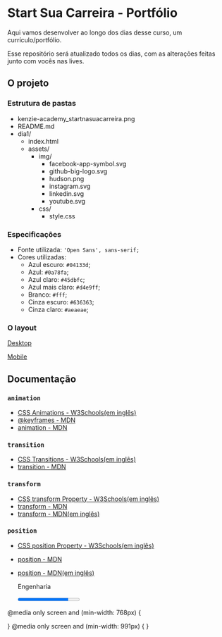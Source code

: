 # Start Sua Carreira - Portfólio

Aqui vamos desenvolver ao longo dos dias desse curso, um currículo/portfólio.

Esse repositório será atualizado todos os dias, com as alterações feitas junto com vocês nas lives.

## O projeto

### Estrutura de pastas

- kenzie-academy_startnasuacarreira.png
- README.md
- dia1/
  - index.html
  - assets/
    - img/
      - facebook-app-symbol.svg
      - github-big-logo.svg
      - hudson.png
      - instagram.svg
      - linkedin.svg
      - youtube.svg
    - css/
      - style.css

### Especificações

- Fonte utilizada: `'Open Sans', sans-serif;`
- Cores utilizadas:
  - Azul escuro: `#04133d`;
  - Azul: `#0a78fa`;
  - Azul claro: `#45dbfc`;
  - Azul mais claro: `#d4e9ff`;
  - Branco: `#fff`;
  - Cinza escuro: `#636363`;
  - Cinza claro: `#aeaeae`;

### O layout

[Desktop](./kenzie-academy_startnasuacarreira.png)

[Mobile](./kenzie-academy_startnasuacarreira-mobile.png)

## Documentação

### `animation`

- [CSS Animations - W3Schools(em inglês)](https://www.w3schools.com/css/css3_animations.asp)
- [@keyframes - MDN](https://developer.mozilla.org/pt-BR/docs/Web/CSS/@keyframes)
- [animation - MDN](https://developer.mozilla.org/pt-BR/docs/Web/CSS/animation)

### `transition`

- [CSS Transitions - W3Schools(em inglês)](https://www.w3schools.com/css/css3_transitions.asp)
- [transition - MDN](https://developer.mozilla.org/pt-BR/docs/Web/CSS/transition)

### `transform`

- [CSS transform Property - W3Schools(em inglês)](https://www.w3schools.com/cssref/css3_pr_transform.asp)
- [transform - MDN](https://developer.mozilla.org/pt-BR/docs/Web/CSS/transform)
- [transform - MDN(em inglês)](https://developer.mozilla.org/en-US/docs/Web/CSS/transform)

### `position`

- [CSS position Property - W3Schools(em inglês)](https://www.w3schools.com/cssref/pr_class_position.asp)
- [position - MDN](https://developer.mozilla.org/pt-BR/docs/Web/CSS/position)
- [position - MDN(em inglês)](https://developer.mozilla.org/pt-BR/docs/Web/CSS/position)

    <div class="progress">
        <P>Engenharia</P>
        <progress id="progress" value="82" max="100"> 82% </progress>
    </div>

@media only screen and (min-width: 768px) {

}
@media only screen and (min-width: 991px) {
}
